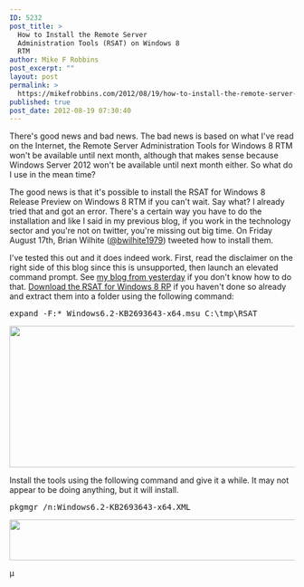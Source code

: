 ```yaml
---
ID: 5232
post_title: >
  How to Install the Remote Server
  Administration Tools (RSAT) on Windows 8
  RTM
author: Mike F Robbins
post_excerpt: ""
layout: post
permalink: >
  https://mikefrobbins.com/2012/08/19/how-to-install-the-remote-server-administration-tools-rsat-on-windows-8-rtm/
published: true
post_date: 2012-08-19 07:30:40
---
```

There's good news and bad news. The bad news is based on what I've read on the Internet, the Remote Server Administration Tools for Windows 8 RTM won't be available until next month, although that makes sense because Windows Server 2012 won't be available until next month either. So what do I use in the mean time?

The good news is that it's possible to install the RSAT for Windows 8 Release Preview on Windows 8 RTM if you can't wait. Say what? I already tried that and got an error. There's a certain way you have to do the installation and like I said in my previous blog, if you work in the technology sector and you're not on twitter, you're missing out big time. On Friday August 17th, Brian Wilhite (<a href="http://twitter.com/bwilhite1979" target="_blank">@bwilhite1979</a>) tweeted how to install them.

I've tested this out and it does indeed work. First, read the disclaimer on the right side of this blog since this is unsupported, then launch an elevated command prompt. See <a href="http://mikefrobbins.com/2012/08/18/how-to-activate-windows-8-rtm-enterprise-edition/" target="_blank">my blog from yesterday</a> if you don't know how to do that. <a href="http://www.microsoft.com/en-us/download/details.aspx?id=28972" target="_blank">Download the RSAT for Windows 8 RP</a> if you haven't done so already and extract them into a folder using the following command:
<pre class="lang:batch decode:true">expand -F:* Windows6.2-KB2693643-x64.msu C:\tmp\RSAT</pre>
<a href="http://mikefrobbins.com/wp-content/uploads/2012/08/win8-rp-aduc-on-rtm1.jpg"><img class="alignnone size-full wp-image-5233" title="win8-rp-aduc-on-rtm1" alt="" src="http://mikefrobbins.com/wp-content/uploads/2012/08/win8-rp-aduc-on-rtm1.jpg" width="640" height="250" /></a>

Install the tools using the following command and give it a while. It may not appear to be doing anything, but it will install.
<pre class="lang:batch decode:true crayon-selected">pkgmgr /n:Windows6.2-KB2693643-x64.XML</pre>
<a href="http://mikefrobbins.com/wp-content/uploads/2012/08/win8-rp-aduc-on-rtm2.jpg"><img class="alignnone size-full wp-image-5234" title="win8-rp-aduc-on-rtm2" alt="" src="http://mikefrobbins.com/wp-content/uploads/2012/08/win8-rp-aduc-on-rtm2.jpg" width="640" height="72" /></a>

µ